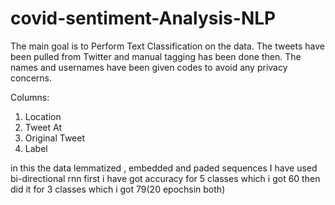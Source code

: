 # covid-sentiment-Analysis-NLP 

The main goal is to Perform Text Classification on the data. The tweets have been pulled from Twitter and manual tagging has been done then.
The names and usernames have been given codes to avoid any privacy concerns.

Columns:
1) Location
2) Tweet At
3) Original Tweet
4) Label

in this the data lemmatized , embedded and paded sequences
I have used bi-directional rnn
first i have got accuracy for 5 classes which i got 60 then did it for 3 classes which i got 79(20 epochsin both)
